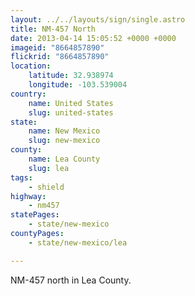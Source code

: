```yaml
---
layout: ../../layouts/sign/single.astro
title: NM-457 North
date: 2013-04-14 15:05:52 +0000 +0000
imageid: "8664857890"
flickrid: "8664857890"
location:
    latitude: 32.938974
    longitude: -103.539004
country:
    name: United States
    slug: united-states
state:
    name: New Mexico
    slug: new-mexico
county:
    name: Lea County
    slug: lea
tags:
    - shield
highway:
    - nm457
statePages:
    - state/new-mexico
countyPages:
    - state/new-mexico/lea

---
```

NM-457 north in Lea County.